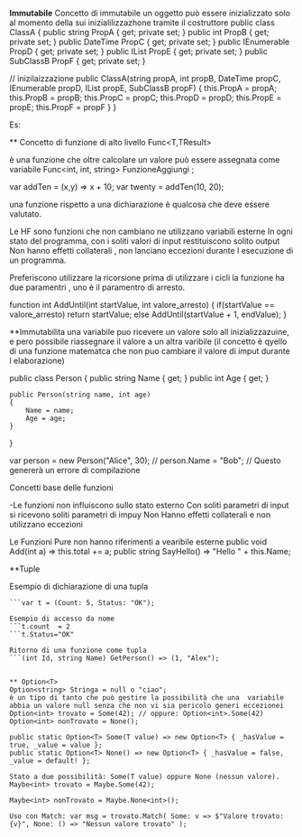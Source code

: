 **Immutabile**
Concetto di immutabile un oggetto può essere inizializzato solo al momento della sui inizialilizzazhone tramite il costruttore
public class ClassA
{
public string PropA { get; private set; }
public int PropB { get; private set; }
public DateTime PropC { get; private set; }
public IEnumerable<double> PropD { get; private set; }
public IList<string> PropE { get; private set; }
public SubClassB PropF { get; private set; }

// inizilaizzazione
public ClassA(string propA, int propB, DateTime propC,
IEnumerable<double> propD, IList<string> propE, SubClassB
propF)
{
this.PropA = propA;
this.PropB = propB;
this.PropC = propC;
this.PropD = propD;
this.PropE = propE;
this.PropF = propF
}
}

Es:


** Concetto di funzione di alto livello
Func<T,TResult>

è una funzione che oltre calcolare un valore può essere assegnata come variabile
Func<int, int, string> FunzioneAggiungi ;

var addTen = (x,y) => x + 10;
var twenty = addTen(10, 20);

una funzione rispetto a una dichiarazione è qualcosa che deve essere valutato.


Le HF sono funzioni che non cambiano ne utilizzano variabili esterne 
In ogni stato del programma, con i soliti valori di input restituiscono solito output
Non hanno effetti collaterali , non lanciano eccezioni durante l esecuzione di un programma.

Preferiscono utilizzare la ricorsione prima di utilizzare i cicli
la funzione ha due paramentri , uno è il paramentro di arresto.

function int AddUntil(int startValue, int valore_arresto)
{
if(startValue == valore_arresto)
return startValue;
else
AddUntil(startValue + 1, endValue);
}

**Immutabilita
una variabile puo ricevere un valore solo all inizializzazuine,  e pero possibile riassegnare il valore a un altra varibile
(il concetto è qyello di una funzione matematca che non puo cambiare il valore di imput durante l elaborazione)

public class Person
{
    public string Name { get; }
    public int Age { get; }

    public Person(string name, int age)
    {
        Name = name;
        Age = age;
    }
}

var person = new Person("Alice", 30);
// person.Name = "Bob"; // Questo genererà un errore di compilazione



Concetti base delle funzioni 

-Le funzioni non influiscono sullo stato esterno
Con soliti parametri di input si ricevono soliti parametri di impuy
Non Hanno effetti collaterali e non utilizzano eccezioni

Le Funzioni Pure non hanno riferimenti a vearibile esterne
public void Add(int a) => this.total += a;
public string SayHello() => "Hello " + this.Name;

**Tuple

Esempio di dichiarazione di una tupla
```(double, string) t1 = (4.5, "OK");
```var t = (Count: 5, Status: "OK");

Esempio di accesso da nome
```t.count  = 2
```t.Status="OK"

Ritorno di una funzione come tupla
```(int Id, string Name) GetPerson() => (1, "Alex");


** Option<T>
Option<string> Stringa = null o "ciao";
è un tipo di tanto che può gestire la possibilità che una  variabile abbia un valore null senza che non vi sia pericolo generi eccezionei
Option<int> trovato = Some(42); // oppure: Option<int>.Some(42)
Option<int> nonTrovato = None();

public static Option<T> Some(T value) => new Option<T> { _hasValue = true, _value = value };
public static Option<T> None() => new Option<T> { _hasValue = false, _value = default! };

Stato a due possibilità: Some(T value) oppure None (nessun valore).
Maybe<int> trovato = Maybe.Some(42);

Maybe<int> nonTrovato = Maybe.None<int>();

Uso con Match: var msg = trovato.Match( Some: v => $"Valore trovato: {v}", None: () => "Nessun valore trovato" );
